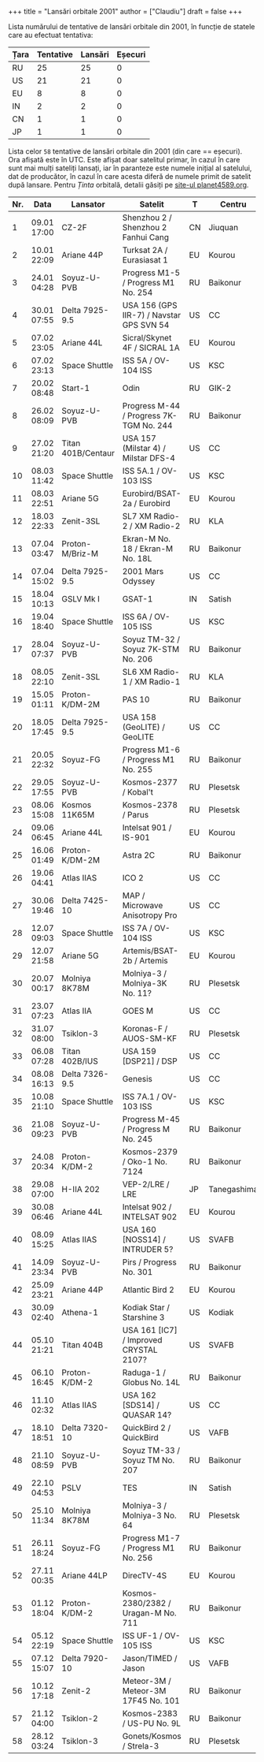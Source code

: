 +++
title = "Lansări orbitale 2001"
author = ["Claudiu"]
draft = false
+++

Lista numărului de tentative de lansări orbitale din 2001, în funcție de statele care au efectuat tentativa:

| Țara | Tentative | Lansări | Eșecuri |
|------|-----------|---------|---------|
| RU   | 25        | 25      | 0       |
| US   | 21        | 21      | 0       |
| EU   | 8         | 8       | 0       |
| IN   | 2         | 2       | 0       |
| CN   | 1         | 1       | 0       |
| JP   | 1         | 1       | 0       |

Lista celor `58` tentative de lansări orbitale din 2001 (din care == eșecuri). Ora afișată este în UTC. Este afișat doar satelitul primar, în cazul în care sunt mai mulți sateliți lansați, iar în paranteze este numele inițial al satelului, dat de producător, în cazul în care acesta diferă de numele primit de satelit după lansare. Pentru _Ținta_ orbitală, detalii găsiți pe [site-ul planet4589.org](https://planet4589.org/space/log/orbcat.html).

| Nr. | Data        | Lansator           | Satelit                                     | T  | Centru      | Rampă   | R. |
|-----|-------------|--------------------|---------------------------------------------|----|-------------|---------|----|
| 1   | 09.01 17:00 | CZ-2F              | Shenzhou 2 / Shenzhou 2 Fanhui Cang         | CN | Jiuquan     | Pad 921 | S  |
| 2   | 10.01 22:09 | Ariane 44P         | Turksat 2A / Eurasiasat 1                   | EU | Kourou      | ELA2    | S  |
| 3   | 24.01 04:28 | Soyuz-U-PVB        | Progress M1-5 / Progress M1 No. 254         | RU | Baikonur    | LC1     | S  |
| 4   | 30.01 07:55 | Delta 7925-9.5     | USA 156 (GPS IIR-7) / Navstar GPS SVN 54    | US | CC          | SLC17A  | S  |
| 5   | 07.02 23:05 | Ariane 44L         | Sicral/Skynet 4F / SICRAL 1A                | EU | Kourou      | ELA2    | S  |
| 6   | 07.02 23:13 | Space Shuttle      | ISS 5A / OV-104 ISS                         | US | KSC         | LC39A   | S  |
| 7   | 20.02 08:48 | Start-1            | Odin                                        | RU | GIK-2       | LC5     | S  |
| 8   | 26.02 08:09 | Soyuz-U-PVB        | Progress M-44 / Progress 7K-TGM No. 244     | RU | Baikonur    | LC1     | S  |
| 9   | 27.02 21:20 | Titan 401B/Centaur | USA 157 (Milstar 4) / Milstar DFS-4         | US | CC          | SLC40   | S  |
| 10  | 08.03 11:42 | Space Shuttle      | ISS 5A.1 / OV-103 ISS                       | US | KSC         | LC39B   | S  |
| 11  | 08.03 22:51 | Ariane 5G          | Eurobird/BSAT-2a / Eurobird                 | EU | Kourou      | ELA3    | S  |
| 12  | 18.03 22:33 | Zenit-3SL          | SL7 XM Radio-2 / XM Radio-2                 | RU | KLA         | -       | S  |
| 13  | 07.04 03:47 | Proton-M/Briz-M    | Ekran-M No. 18 / Ekran-M No. 18L            | RU | Baikonur    | LC81/24 | S  |
| 14  | 07.04 15:02 | Delta 7925-9.5     | 2001 Mars Odyssey                           | US | CC          | SLC17A  | S  |
| 15  | 18.04 10:13 | GSLV Mk I          | GSAT-1                                      | IN | Satish      | FLP     | S  |
| 16  | 19.04 18:40 | Space Shuttle      | ISS 6A / OV-105 ISS                         | US | KSC         | LC39A   | S  |
| 17  | 28.04 07:37 | Soyuz-U-PVB        | Soyuz TM-32 / Soyuz 7K-STM No. 206          | RU | Baikonur    | LC1     | S  |
| 18  | 08.05 22:10 | Zenit-3SL          | SL6 XM Radio-1 / XM Radio-1                 | RU | KLA         | -       | S  |
| 19  | 15.05 01:11 | Proton-K/DM-2M     | PAS 10                                      | RU | Baikonur    | LC81/23 | S  |
| 20  | 18.05 17:45 | Delta 7925-9.5     | USA 158 (GeoLITE) / GeoLITE                 | US | CC          | SLC17B  | S  |
| 21  | 20.05 22:32 | Soyuz-FG           | Progress M1-6 / Progress M1 No. 255         | RU | Baikonur    | LC1     | S  |
| 22  | 29.05 17:55 | Soyuz-U-PVB        | Kosmos-2377 / Kobal't                       | RU | Plesetsk    | LC43/4  | S  |
| 23  | 08.06 15:08 | Kosmos 11K65M      | Kosmos-2378 / Parus                         | RU | Plesetsk    | LC132/1 | S  |
| 24  | 09.06 06:45 | Ariane 44L         | Intelsat 901 / IS-901                       | EU | Kourou      | ELA2    | S  |
| 25  | 16.06 01:49 | Proton-K/DM-2M     | Astra 2C                                    | RU | Baikonur    | LC81/23 | S  |
| 26  | 19.06 04:41 | Atlas IIAS         | ICO 2                                       | US | CC          | SLC36B  | S  |
| 27  | 30.06 19:46 | Delta 7425-10      | MAP / Microwave Anisotropy Pro              | US | CC          | SLC17B  | S  |
| 28  | 12.07 09:03 | Space Shuttle      | ISS 7A / OV-104 ISS                         | US | KSC         | LC39B   | S  |
| 29  | 12.07 21:58 | Ariane 5G          | Artemis/BSAT-2b / Artemis                   | EU | Kourou      | ELA3    | S  |
| 30  | 20.07 00:17 | Molniya 8K78M      | Molniya-3 / Molniya-3K No. 11?              | RU | Plesetsk    | LC43/4  | S  |
| 31  | 23.07 07:23 | Atlas IIA          | GOES M                                      | US | CC          | SLC36A  | S  |
| 32  | 31.07 08:00 | Tsiklon-3          | Koronas-F / AUOS-SM-KF                      | RU | Plesetsk    | LC32/2  | S  |
| 33  | 06.08 07:28 | Titan 402B/IUS     | USA 159      [DSP21] / DSP                  | US | CC          | SLC40   | S  |
| 34  | 08.08 16:13 | Delta 7326-9.5     | Genesis                                     | US | CC          | SLC17A  | S  |
| 35  | 10.08 21:10 | Space Shuttle      | ISS 7A.1 / OV-103 ISS                       | US | KSC         | LC39A   | S  |
| 36  | 21.08 09:23 | Soyuz-U-PVB        | Progress M-45 / Progress M No. 245          | RU | Baikonur    | LC1     | S  |
| 37  | 24.08 20:34 | Proton-K/DM-2      | Kosmos-2379 / Oko-1 No. 7124                | RU | Baikonur    | LC81/24 | S  |
| 38  | 29.08 07:00 | H-IIA 202          | VEP-2/LRE / LRE                             | JP | Tanegashima | Y       | S  |
| 39  | 30.08 06:46 | Ariane 44L         | Intelsat 902 / INTELSAT 902                 | EU | Kourou      | ELA2    | S  |
| 40  | 08.09 15:25 | Atlas IIAS         | USA 160     [NOSS14] / INTRUDER 5?          | US | SVAFB       | SLC3E   | S  |
| 41  | 14.09 23:34 | Soyuz-U-PVB        | Pirs / Progress No. 301                     | RU | Baikonur    | LC1     | S  |
| 42  | 25.09 23:21 | Ariane 44P         | Atlantic Bird 2                             | EU | Kourou      | ELA2    | S  |
| 43  | 30.09 02:40 | Athena-1           | Kodiak Star / Starshine 3                   | US | Kodiak      | LP1     | S  |
| 44  | 05.10 21:21 | Titan 404B         | USA 161      [IC7] / Improved CRYSTAL 2107? | US | SVAFB       | SLC4E   | S  |
| 45  | 06.10 16:45 | Proton-K/DM-2      | Raduga-1 / Globus No. 14L                   | RU | Baikonur    | LC81/24 | S  |
| 46  | 11.10 02:32 | Atlas IIAS         | USA 162      [SDS14] / QUASAR 14?           | US | CC          | SLC36B  | S  |
| 47  | 18.10 18:51 | Delta 7320-10      | QuickBird 2 / QuickBird                     | US | VAFB        | SLC2W   | S  |
| 48  | 21.10 08:59 | Soyuz-U-PVB        | Soyuz TM-33 / Soyuz TM No. 207              | RU | Baikonur    | LC1     | S  |
| 49  | 22.10 04:53 | PSLV               | TES                                         | IN | Satish      | FLP     | S  |
| 50  | 25.10 11:34 | Molniya 8K78M      | Molniya-3 / Molniya-3 No. 64                | RU | Plesetsk    | LC43/3  | S  |
| 51  | 26.11 18:24 | Soyuz-FG           | Progress M1-7 / Progress M1 No. 256         | RU | Baikonur    | LC1     | S  |
| 52  | 27.11 00:35 | Ariane 44LP        | DirecTV-4S                                  | EU | Kourou      | ELA2    | S  |
| 53  | 01.12 18:04 | Proton-K/DM-2      | Kosmos-2380/2382 / Uragan-M No. 711         | RU | Baikonur    | LC81/24 | S  |
| 54  | 05.12 22:19 | Space Shuttle      | ISS UF-1 / OV-105 ISS                       | US | KSC         | LC39B   | S  |
| 55  | 07.12 15:07 | Delta 7920-10      | Jason/TIMED / Jason                         | US | VAFB        | SLC2W   | S  |
| 56  | 10.12 17:18 | Zenit-2            | Meteor-3M / Meteor-3M 17F45 No. 101         | RU | Baikonur    | LC45/1  | S  |
| 57  | 21.12 04:00 | Tsiklon-2          | Kosmos-2383 / US-PU No. 9L                  | RU | Baikonur    | LC90/20 | S  |
| 58  | 28.12 03:24 | Tsiklon-3          | Gonets/Kosmos / Strela-3                    | RU | Plesetsk    | LC32/1  | S  |
